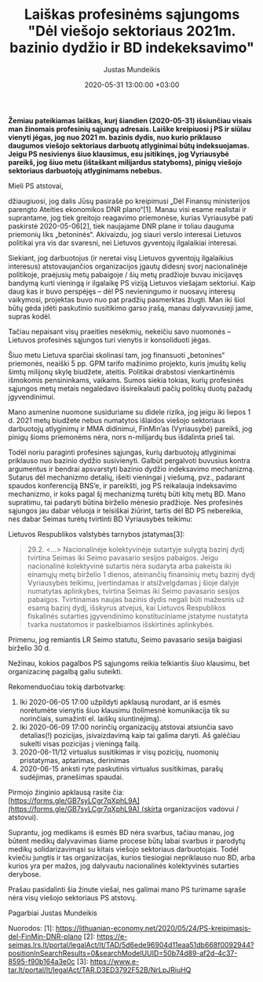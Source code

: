 ﻿---
title:  'Laiškas profesinėms sąjungoms "Dėl viešojo sektoriaus 2021m. bazinio dydžio ir BD indekeksavimo"'
date:  2020-05-31 13:00:00 +03:00
author:  Justas Mundeikis
layout:  post
comments:  true
citation:  false
permalink:  2020/05/30/laiskas-ps-del-2021m-bd-indeksavimo
image:    /assets/2020/05/31/public-sector_popup.jpg
thumbnail:  /assets/2020/05/31/thumb.public-sector_popup.jpg
categories:
 - Profesinės sąjungos
tags:
 - Bazinis dydis
 - Viešasis sektorius
---
**Žemiau pateikiamas laiškas, kurį šiandien (2020-05-31) išsiunčiau visais man žinomais profesinių sąjungų adresais. Laiške kreipiuosi į PS ir siūlau vienyti jėgas, jog nuo 2021 m. bazinis dydis, nuo kurio priklauso daugumos viešojo sektoriaus darbuotų atlyginimai būtų indeksuojamas. Jeigu PS nesivienys šiuo klausimus, esu įsitikinęs, jog Vyriausybė pareikš, jog šiuo metu (ištaškant milijardus statyboms), pinigų viešojo sektoriaus darbuotojų atlyginimams nebebus.**<!--more-->


Mieli PS atstovai,

džiaugiuosi, jog dalis Jūsų pasirašė po kreipimusi „Dėl Finansų ministerijos parengto Ateities ekonomikos DNR plano“[1]. Manau visi esame realistai ir suprantame, jog tiek greitojo reagavimo priemonėse, kurias Vyriausybė pati paskirstė 2020-05-06[2], tiek naujajame DNR plane ir toliau dauguma priemonių liks „betoninės“. Akivaizdu, jog siauri verslo interesai Lietuvos politikai yra  vis dar svaresni, nei Lietuvos gyventojų ilgalaikiai interesai.

Siekiant, jog darbuotojus (ir neretai visų Lietuvos gyventojų ilgalaikius interesus) atstovaujančios organizacijos įgautų didesnį svorį nacionalinėje politikoje, praėjusių metų pabaigoje / šių metų pradžioje  buvau inicijavęs bandymą kurti vieningą ir ilgalaikę PS viziją Lietuvos viešajam sektoriui. Kaip daug kas ir buvo perspėjęs – dėl PS nevieningumo ir nuosavų interesų vaikymosi, projektas buvo nuo pat pradžių pasmerktas žlugti. Man iki šiol būtų gėda įdėti paskutinio susitikimo garso įrašą, manau dalyvavusieji jame, supras kodėl.

Tačiau nepaisant visų praeities nesėkmių, nekeičiu savo nuomonės – Lietuvos profesinės sąjungos turi vienytis ir konsoliduoti jėgas.

Šiuo metu Lietuva sparčiai skolinasi tam, jog finansuoti „betonines“ priemonės, neaiški 5 pp. GPM tarifo mažinimo projekto, kuris įmuštų kelių šimtų milijonų skylę biudžete, ateitis. Politikai drabstosi vienkartinėmis  išmokomis pensininkams, vaikams. Sumos siekia tokias, kurių profesinės sąjungos metų metais negalėdavo išsireikalauti pačių politikų duotų pažadų įgyvendinimui.

Mano asmenine nuomone susiduriame su didele rizika, jog jeigu iki liepos 1 d. 2021 metų biudžete nebus numatytos išlaidos viešojo sektoriaus darbuotojų atlyginimų ir MMA didinimui, FinMin’as (Vyriausybė) pareikš, jog pinigų šioms priemonėms nėra, nors n-milijardų bus išdalinta prieš tai.

Todėl noriu paraginti profesines sąjungas, kurių darbuotojų atlyginimai priklauso nuo bazinio dydžio susivienyti. Galbūt pergalvoti buvusius kontra argumentus ir bendrai apsvarstyti bazinio dydžio indeksavimo mechanizmą. Sutarus dėl mechanizmo detalių, išeiti vieningai į viešumą, pvz., padarant spaudos konferenciją BNS’e, ir pareikšti, jog PS reikalauja indeksavimo mechanizmo, ir koks pagal šį mechanizmą turėtų būti kitų metų BD. Mano supratimu, tai padaryti būtina birželio mėnesio pradžioje. Nes profesinės sąjungos jau dabar vėluoja ir teisiškai žiūrint, tartis dėl BD PS nebereikia, nes dabar Seimas turėtų tvirtinti BD Vyriausybės teikimu:

Lietuvos Respublikos valstybės tarnybos įstatymas[3]:
>29.2. <...> Nacionalinėje kolektyvinėje sutartyje sulygtą bazinį dydį tvirtina Seimas iki Seimo pavasario sesijos pabaigos. Jeigu nacionalinė kolektyvinė sutartis nėra sudaryta arba pakeista iki einamųjų metų birželio 1 dienos, ateinančių finansinių metų bazinį dydį Vyriausybės teikimu, įvertindamas ir atsižvelgdamas į šioje dalyje numatytas aplinkybes, tvirtina Seimas iki Seimo pavasario sesijos pabaigos. Tvirtinamas naujas bazinis dydis negali būti mažesnis už esamą bazinį dydį, išskyrus atvejus, kai Lietuvos Respublikos fiskalinės sutarties įgyvendinimo konstituciniame įstatyme nustatyta tvarka nustatomos ir paskelbiamos išskirtinės aplinkybės.

Primenu, jog remiantis LR Seimo statutu, Seimo pavasario sesija baigiasi birželio 30 d.

Nežinau, kokios pagalbos PS sąjungoms reikia telkiantis šiuo klausimu, bet organizacinę pagalbą galiu suteikti.

Rekomenduočiau tokią darbotvarkę:

1. Iki 2020-06-05 17:00 užpildyti apklausą nurodant, ar iš esmės norėtumėte vienytis šiuo klausimu (tolimesnė komunikacija tik su norinčiais, sumažinti el. laiškų siuntinėjimą).
2. Iki 2020-06-09 17:00 norinčių organizacijų atstovai atsiunčia savo detalias(!) pozicijas, įsivaizdavimą kaip tai galima daryti. Aš galėčiau sukelti visas pozicijas į vieningą failą.
3. 2020-06-11/12 virtualus susitikimas ir visų pozicijų, nuomonių pristatymas, aptarimas, derinimas
4. 2020-06-15 anksti ryte paskutinis virtualus susitikimas, parašų sudėjimas, pranešimas spaudai.

Pirmojo žinginio apklausą rasite čia:  [https://forms.gle/GB7syLCgr7qXphL9A](https://forms.gle/GB7syLCgr7qXphL9A) (skirta organizacijos vadovui / atstovui).

Suprantu, jog medikams iš esmės BD nėra svarbus, tačiau manau, jog būtent medikų dalyvavimas šiame procese būtų labai svarbus ir parodytų medikų solidarizavimąsi su kitais viešojo sektoriaus darbuotojais. Todėl kviečiu jungtis ir tas organizacijas, kurios tiesiogiai nepriklauso nuo BD, arba kurios yra per mažos, jog dalyvautu nacionalinės kolektyvinės sutarties derybose.

Prašau pasidalinti šia žinute viešai, nes galimai mano PS turimame sąraše nėra visų viešojo sektoriaus PS atstovų.

Pagarbiai
Justas Mundeikis

Nuorodos:
[1]: https://lithuanian-economy.net/2020/05/24/PS-kreipimasis-del-FinMin-DNR-plano
[2]: https://e-seimas.lrs.lt/portal/legalAct/lt/TAD/5d6ede96904d11eaa51db668f0092944?positionInSearchResults=0&searchModelUUID=50b74d89-af2d-4c37-8595-f90b164a3e0c
[3]: https://www.e-tar.lt/portal/lt/legalAct/TAR.D3ED3792F52B/NrLpJRiuHQ
